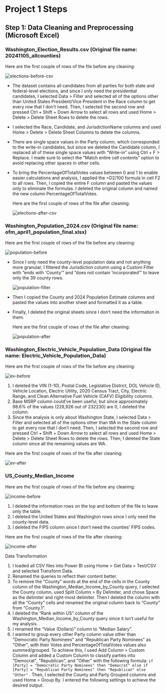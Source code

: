 # Project 1 Steps

## Step 1: Data Cleaning and Preprocessing (Microsoft Excel)

### Washington_Election_Results.csv (Original file name: 20241105_allcounties)

  Here are the first couple of rows of the file before any cleaning:

  ![elections-before-csv](https://github.com/user-attachments/assets/de353dc6-d0f2-4267-8610-15af367bc131)

* The dataset contains all candidates from all parties for both state and federal-level elections, and since I only need the presidential candidates, I selected Data > Filter and selected all of the options other than United States President/Vice President in the Race column to get every row that I don’t need. Then, I selected the second row and pressed Ctrl + Shift + Down Arrow to select all rows and used Home > Delete > Delete Sheet Rows to delete the rows.
* I selected the Race, Candidate, and JurisdictionName columns and used Home > Delete > Delete Sheet Columns to delete the columns.
* There are single space values in the Party column, which corresponded to the write-in candidates, but since we deleted the Candidate column, I replaced all of these single space values with “Write-in” using Ctrl + F > Replace. I made sure to select the “Match entire cell contents” option to avoid replacing other spaces in other cells.
* To bring the PercentageOfTotalVotes values between 0 and 1 to enable easier calculations and analysis, I applied the =D2/100 formula in cell F2 to all rows. Then, I copied the entire F column and pasted the values only to eliminate the formulas. I deleted the original column and named the new column PercentageOfTotalVotes.

  Here are the first couple of rows of the file after cleaning:

  ![elections-after-csv](https://github.com/user-attachments/assets/1ffd38bf-6951-4715-a2c7-33fed59c0b63)

### Washington_Population_2024.csv (Original file name: ofm_april1_population_final.xlsx)

  Here are the first couple of rows of the file before any cleaning:

  ![population-before](https://github.com/user-attachments/assets/9c1b006b-9d97-4b59-9bb5-ccc8042ecadb)

* Since I only need the county-level population data and not anything more granular, I filtered the Jurisdiction column using a Custom Filter with “ends with ‘County’” and “does not contain ‘incorporated’” to leave only the 39 county rows.

  ![population-filter](https://github.com/user-attachments/assets/297cbe8f-67a8-4bb2-ac9d-ecd6c9f03240)

* Then I copied the County and 2024 Population Estimate columns and pasted the values into another sheet and formatted it as a table.
* Finally, I deleted the original sheets since I don’t need the information in them.

  Here are the first couple of rows of the file after cleaning:

  ![population-after](https://github.com/user-attachments/assets/59cc68af-35df-4b4c-8fa8-d01180c1677c)

### Washington_Electric_Vehicle_Population_Data (Original file name: Electric_Vehicle_Population_Data)

  Here are the first couple of rows of the file before any cleaning:

  ![ev-before](https://github.com/user-attachments/assets/156fccdb-0c0e-43f8-9f2a-3e479e74d20d)

1. I deleted the VIN (1-10), Postal Code, Legislative District, DOL Vehicle ID, Vehicle Location, Electric Utility, 2020 Census Tract, City, Electric Range, and Clean Alternative Fuel Vehicle (CAFV) Eligibility columns.
2. Base MSRP column could’ve been useful, but since approximately 98.6% of the values (228,926 out of 232230) are 0, I deleted the column.
3. Since the analysis is only about Washington State, I selected Data > Filter and selected all of the options other than WA in the State column to get every row that I don’t need. Then, I selected the second row and pressed Ctrl + Shift + Down Arrow to select all rows and used Home > Delete > Delete Sheet Rows to delete the rows. Then, I deleted the State column since all the remaining values are WA.

  Here are the first couple of rows of the file after cleaning:

  ![ev-after](https://github.com/user-attachments/assets/fa7f39bc-462e-48f2-a402-90f43c58555d)

### US_County_Median_Income

  Here are the first couple of rows of the file before any cleaning:

  ![income-before](https://github.com/user-attachments/assets/3f34e0b0-64fd-4f09-9e8a-bd41cc4cf30b)

1. I deleted the information rows on the top and bottom of the file to leave only the table.
2. I deleted the United States and Washington rows since I only need the county-level data.
3. I deleted the FIPS column since I don’t need the counties' FIPS codes.

  Here are the first couple of rows of the file after cleaning:

  ![income-after](https://github.com/user-attachments/assets/dfffbb94-4ca9-4357-879c-726db26acf1f)

Data Transformation

1. I loaded all CSV files into Power BI using Home > Get Data > Text/CSV and selected Transform Data.
2. Renamed the queries to reflect their content better.
3. To remove the “County” words at the end of the cells in the County column of the Washington_Median_Income_by_County query, I selected the County column, used Split Column > By Delimiter, and chose Space as the delimiter and right-most delimiter. Then I deleted the column with all the “County” cells and renamed the original column back to “County” from “County.1”.
4. I deleted the “Rank within US” column of the Washington_Median_Income_by_County query since it isn’t useful for my analysis.
5. I renamed the “Value (Dollars)” column to “Median Salary”.
6. I wanted to group every other Party column value other than "Democratic Party Nominees" and "Republican Party Nominees" as "Other", with their Votes and PercentageOfTotalVotes values also summed/grouped. To achieve this, I used Add Column > Custom Column and added a Custom Column to classify parties into "Democrat", "Republican", and "Other" with the following formula: `if [Party] = "Democratic Party Nominees" then "Democrat"
else if [Party] = "Republican Party Nominees" then "Republican"
else "Other"` . Then, I selected the County and Party Grouped columns and used Home > Group By. I entered the following settings to achieve the desired output.
